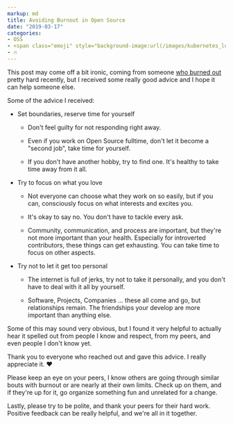```yaml
---
markup: md
title: Avoiding Burnout in Open Source
date: "2019-03-17"
categories:
- OSS
- <span class="emoji" style="background-image:url(/images/kubernetes_logo.svg)" title=":kubernetes:"/>:kubernetes:</span>
- 🔥
---
```


This post may come off a bit ironic, coming from someone [who burned out] pretty hard recently, but I received some really good advice and I hope it can help someone else.

Some of the advice I received:

- Set boundaries, reserve time for yourself

  - Don't feel guilty for not responding right away.

  - Even if you work on Open Source fulltime, don't let it become a "second job", take time for yourself.

  - If you don't have another hobby, try to find one. It's healthy to take time away from it all.

- Try to focus on what you love

  - Not everyone can choose what they work on so easily, but if you can, consciously focus on what interests and excites you.

  - It's okay to say no. You don't have to tackle every ask.

  - Community, communication, and process are important, but they're not more important than your health. Especially for introverted contributors, these things can get exhausting. You can take time to focus on other aspects.

- Try not to let it get too personal

  - The internet is full of jerks, try not to take it personally, and you don't have to deal with it all by yourself.

  - Software, Projects, Companies ... these all come and go, but relationships remain. The friendships your develop are more important than anything else.

Some of this may sound very obvious, but I found it very helpful to actually
hear it spelled out from people I know and respect, from my peers, and even people I don't know yet.

Thank you to everyone who reached out and gave this advice. I really appreciate it. ❤️

Please keep an eye on your peers, I know others are going through similar bouts with burnout or are nearly at their own limits. Check up on them, and if they're up for it, go organize something fun and unrelated for a change.

Lastly, please try to be polite, and thank your peers for their hard work. Positive feedback can be really helpful, and we're all in it together.


[who burned out]: https://twitter.com/BenTheElder/status/1106208900469022720